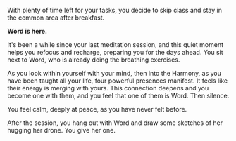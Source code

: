 With plenty of time left for your tasks, you decide to skip class and stay in the common area after breakfast.

**Word is here.**

It's been a while since your last meditation session, and this quiet moment helps you refocus and recharge, preparing you for the days ahead. You sit next to Word, who is already doing the breathing exercises.

As you look within yourself with your mind, then into the Harmony, as you have been taught all your life, four powerful presences manifest. It feels like their energy is merging with yours. This connection deepens and you become one with them, and you feel that one of them is Word. Then silence.

You feel calm, deeply at peace, as you have never felt before.

After the session, you hang out with Word and draw some sketches of her hugging her drone. You give her one.